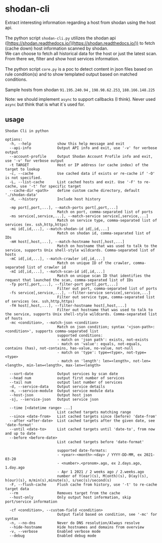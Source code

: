 # shodan-cli

Extract interesting information regarding a host from shodan using the host api.
<br>
<br>
The python script `shodan-cli.py` utilizes the shodan api ([https://shodan.readthedocs.io/](https://shodan.readthedocs.io/)) to fetch (cache down) host information scanned by shodan.
<br>
We can choose to fetch all historical data for the host or just the latest scan. From there we, filter and show host services information.
<br>
<br>
The python script `core.py` is a poc to detect content in json files based on rule condition(s) and to show templated output based on matched conditions.
<br>
<br>
Sample hosts from shodan `91.195.240.94` , `198.98.62.253`, `188.166.148.225`

Note: we should implement `async` to support callbacks (I think). Never used `async` but think that is what it´s used for.

## usage

```
Shodan Cli in python

options:
  -h, --help            show this help message and exit
  --api-info            Output API info and exit, use '-v' for verbose output
  --account-profile     Output Shodan Account Profile info and exit, use '-v' for verbose output
  -t TARGET             Host or IP address (or cache index) of the target to lookup
  -c, --cache           Use cached data if exists or re-cache if '-O' is not specified.
  -L, --list-cache      List cached hosts and exit. Use '-F' to re-cache, use '-t' for specific target
  --cache-dir <path>    define custom cache directory, default './shodan-data'
  -H, --history         Include host history
                        
  -mp port[,port,...], --match-ports port[,port,...]
                        Match on port, comma-separated list of ports
  -ms service[,service,...], --match-service service[,service,...]
                        Match on service type, comma-separated list of services (ex. ssh,http,https)
  -mi id[,id,...], --match-shodan-id id[,id,...]
                        Match on shodan id, comma-separated list of IDs
  -mH host[,host,...], --match-hostname host[,host,...]
                        Match on hostname that was used to talk to the service, supports Unix shell-style wildcards. Comma-separated list of hosts
  -mC id[,id,...], --match-crawler id[,id,...]
                        Match on unique ID of the crawler, comma-separated list of crawler id
  -mI id[,id,...], --match-scan-id id[,id,...]
                        Match on unique scan ID that identifies the request that launched the scan, comma-separated list of IDs
  -fp port[,port,...], --filter-port port[,port,...]
                        Filter out port, comma-separated list of ports
  -fs service[,service,...], --filter-service service[,service,...]
                        Filter out service type, comma-separated list of services (ex. ssh,http,https)
  -fH host[,host,...], --filter-hostname host[,host,...]
                        Filter out hostname that was used to talk to the service, supports Unix shell-style wildcards. Comma-separated list of hosts
  -mc <condition>, --match-json <condition>
                        Match on json condition; syntax '<json-path>:<condition>', supports comma-separated list
                        supported conditions:
                        - match on 'json path': exists, not-exists
                        - match on 'value': equals, not-equals, contains (has), not-contains, has-value, no-value, not-null
                        - match on 'type': type=<type>, not-type=<type>
                        - match on 'length': len=<length>, not-len=<length>, min-len=<length>, max-len=<length>
                        
  --sort-date           Output services by scan date
  --head num            output first number of services
  --tail num            output last number of services
  -d, --service-data    Output service details
  -m, --service-module  Output service module data
  --host-json           Output host json
  -sj, --service-json   Output service json
                        
  --time [<datetime range> ...]
                        List cached targets matching range
  --since <date-from>   List cached targets since (before) 'date-from'
  --after <after-date>  List cached targets after the given date, see 'date-format'
  --until <date-to>     List cached targets until 'date-to', from now and up to date
  --before <before-date>
                        List cached targets before 'date-format'
                        
                        supported date-formats:
                        - <year>-<month>-<day> / YYYY-DD-MM, ex 2021-03-20
                        - <number>.<pronom>.ago, ex 2.days.ago, 1.day.ago
                        - Apr 1 2021 / 2 weeks ago / 2.weeks.ago
                        number of Y(ear)(s), M(onth)(s), D(ay)(s), h(our)(s), m/min(s),minute(s), s/sec(s)/second(s)
  -F, --flush-cache     Flush cache from history, use '-t' to re-cache target data
  --rm                  Removes target from the cache
  --host-only           Only output host information, skip port/service information
                        
  -cf <condition>, --custom-field <condition>
                        Output field based on condition, see '-mc' for syntax
  -n, --no-dns          Never do DNS resolution/Always resolve
  --hide-hostname       Hide hostnames and domains from overview
  -v, --verbose         Enabled verbose mode
  --debug               Enabled debug mode
```

